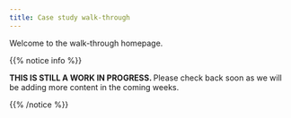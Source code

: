 ```yaml
---
title: Case study walk-through
---
```



Welcome to the walk-through homepage. 

{{% notice info %}}

<b> THIS IS STILL A WORK IN PROGRESS. </b> Please check back soon as we will
be adding more content in the coming weeks.

{{% /notice %}}



